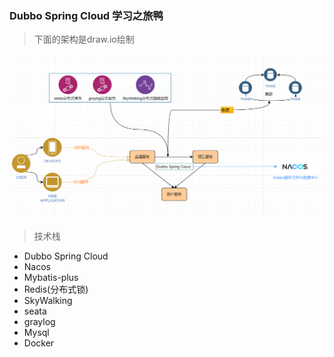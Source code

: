### Dubbo Spring Cloud 学习之旅鸭

> 下面的架构是draw.io绘制

![架构图](images/架构图.png)

> 技术栈

* Dubbo Spring Cloud
* Nacos
* Mybatis-plus
* Redis(分布式锁)
* SkyWalking
* seata
* graylog
* Mysql
* Docker